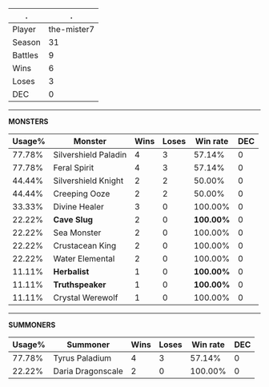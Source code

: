 .|.
|-|-
Player|the-mister7
Season|31
Battles|9
Wins|6
Loses|3
DEC|0

---
**MONSTERS**

Usage%|Monster|Wins|Loses|Win rate|DEC|
-|-|-|-|-|-|
77.78%|Silvershield Paladin|4|3|57.14%|0|
77.78%|Feral Spirit|4|3|57.14%|0|
44.44%|Silvershield Knight|2|2|50.00%|0|
44.44%|Creeping Ooze|2|2|50.00%|0|
33.33%|Divine Healer|3|0|100.00%|0|
22.22%|**Cave Slug**|2|0|**100.00%**|0|
22.22%|Sea Monster|2|0|100.00%|0|
22.22%|Crustacean King|2|0|100.00%|0|
22.22%|Water Elemental|2|0|100.00%|0|
11.11%|**Herbalist**|1|0|**100.00%**|0|
11.11%|**Truthspeaker**|1|0|**100.00%**|0|
11.11%|Crystal Werewolf|1|0|100.00%|0|

---
**SUMMONERS**

Usage%|Summoner|Wins|Loses|Win rate|DEC|
-|-|-|-|-|-|
77.78%|Tyrus Paladium|4|3|57.14%|0|
22.22%|Daria Dragonscale|2|0|100.00%|0|
